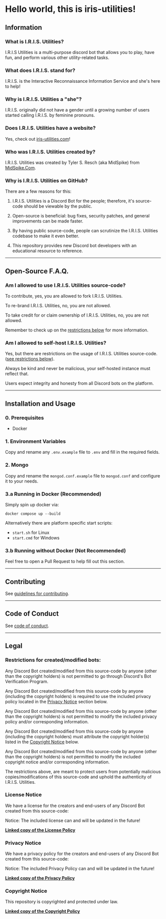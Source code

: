 # Hello world, this is iris-utilities!

## Information

### What is I.R.I.S. Utilities?

I.R.I.S Utilities is a multi-purpose discord bot that allows you to play, have fun, and perform various other utility-related tasks.

### What does I.R.I.S. stand for?

I.R.I.S. is the Interactive Reconnaissance Information Service and she's here to help!

### Why is I.R.I.S. Utilities a "she"?

I.R.I.S. originally did not have a gender until a growing number of users started calling I.R.I.S. by feminine pronouns.

### Does I.R.I.S. Utilities have a website?

Yes, check out [iris-utilities.com](https://iris-utilities.com/)!

### Who was I.R.I.S. Utilities created by?

I.R.I.S. Utilities was created by Tyler S. Resch (aka MidSpike) from [MidSpike.Com](https://midspike.com/).

### Why is I.R.I.S. Utilities on GitHub?

There are a few reasons for this:

1) I.R.I.S. Utilities is a Discord Bot for the people; therefore, it's source-code should be viewable by the public.

2) Open-source is beneficial: bug fixes, security patches, and general improvements can be made faster.

3) By having public source-code, people can scrutinize the I.R.I.S. Utilities codebase to make it even better.

4) This repository provides new Discord bot developers with an educational resource to reference.

---

## Open-Source F.A.Q.

### Am I allowed to use I.R.I.S. Utilities source-code?

To contribute, yes, you are allowed to fork I.R.I.S. Utilities.

To re-brand I.R.I.S. Utilities, no, you are not allowed.

To take credit for or claim ownership of I.R.I.S. Utilities, no, you are not allowed.

Remember to check up on the [restrictions below](#legal) for more information.

### Am I allowed to self-host I.R.I.S. Utilities?

Yes, but there are restrictions on the usage of I.R.I.S. Utilities source-code. ([see restrictions below](#legal)).

Always be kind and never be malicious, your self-hosted instance must reflect that.

Users expect integrity and honesty from all Discord bots on the platform.

---

## Installation and Usage

### 0. Prerequisites

- Docker

### 1. Environment Variables

Copy and rename any `.env.example` file to `.env` and fill in the required fields.

### 2. Mongo

Copy and rename the `mongod.conf.example` file to `mongod.conf` and configure it to your needs.

### 3.a Running in Docker (Recommended)

Simply spin up docker via:
```
docker compose up --build
```

Alternatively there are platform specific start scripts:

- `start.sh` for Linux
- `start.cmd` for Windows

### 3.b Running without Docker (Not Recommended)

Feel free to open a Pull Request to help fill out this section.

---

## Contributing

See [guidelines for contributing](CONTRIBUTING.md).

---

## Code of Conduct

See [code of conduct](CODE_OF_CONDUCT.md).

---

## Legal

### Restrictions for created/modified bots:

Any Discord Bot created/modified from this source-code by anyone (other than the copyright holders) is not permitted to go through Discord's Bot Verification Program.

Any Discord Bot created/modified from this source-code by anyone (including the copyright holders) is required to use the included privacy policy located in the [Privacy Notice](#privacy-notice) section below.

Any Discord Bot created/modified from this source-code by anyone (other than the copyright holders) is not permitted to modify the included privacy policy and/or corresponding information.

Any Discord Bot created/modified from this source-code by anyone (including the copyright holders) must attribute the copyright holder(s) listed in the [Copyright Notice](#copyright-notice) below.

Any Discord Bot created/modified from this source-code by anyone (other than the copyright holders) is not permitted to modify the included copyright notice and/or corresponding information.

The restrictions above, are meant to protect users from potentially malicious copies/modifications of this source-code and uphold the authenticity of I.R.I.S. Utilities.

### License Notice

We have a license for the creators and end-users of any Discord Bot created from this source-code:

Notice: The included license can and will be updated in the future!

**[Linked copy of the License Policy](LICENSE.md)**

### Privacy Notice

We have a privacy policy for the creators and end-users of any Discord Bot created from this source-code:

Notice: The included Privacy Policy can and will be updated in the future!

**[Linked copy of the Privacy Policy](PRIVACY.md)**

### Copyright Notice

This repository is copyrighted and protected under law.

**[Linked copy of the Copyright Policy](COPYRIGHT.md)**
